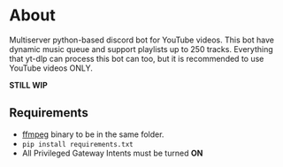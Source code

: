 # About
Multiserver python-based discord bot for YouTube videos. This bot have dynamic music queue and support playlists up to 250 tracks. Everything that yt-dlp can process this bot can too, but it is recommended to use YouTube videos ONLY.

__STILL WIP__
## Requirements
- [ffmpeg](https://www.ffmpeg.org/) binary to be in the same folder.
- `pip install requirements.txt`
- All Privileged Gateway Intents must be turned __ON__
